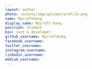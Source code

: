 ```yaml
---
layout: author
photo: /assets/img/uploads/profile.png
name: MycroftKang
display_name: Mycroft Kang
position: Student
bio: Just a developer.
github_username: MycroftKang
facebook_username:
twitter_username:
instagram_username:
linkedin_username:
medium_username:
---
```


